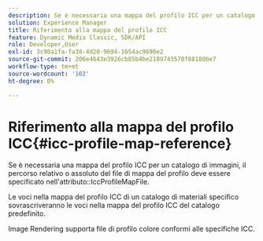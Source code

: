 ```yaml
---
description: Se è necessaria una mappa del profilo ICC per un catalogo di immagini, il percorso relativo o assoluto del file di mappa del profilo deve essere specificato nell'attributo IccProfileMapFile.
solution: Experience Manager
title: Riferimento alla mappa del profilo ICC
feature: Dynamic Media Classic, SDK/API
role: Developer,User
exl-id: 3c90a1fa-fa38-4d20-9694-1654ac9690e2
source-git-commit: 206e4643e3926cb85b4be2189743578f88180be7
workflow-type: tm+mt
source-wordcount: '102'
ht-degree: 0%

---
```


# Riferimento alla mappa del profilo ICC{#icc-profile-map-reference}

Se è necessaria una mappa del profilo ICC per un catalogo di immagini, il percorso relativo o assoluto del file di mappa del profilo deve essere specificato nell&#39;attributo::IccProfileMapFile.

Le voci nella mappa del profilo ICC di un catalogo di materiali specifico sovrascriveranno le voci nella mappa del profilo ICC del catalogo predefinito.

Image Rendering supporta file di profilo colore conformi alle specifiche ICC.
